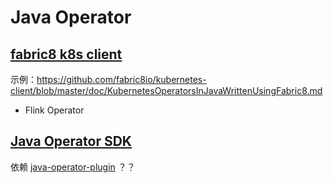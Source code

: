 # Java Operator

## [fabric8 k8s client](https://github.com/fabric8io/kubernetes-client)

示例：https://github.com/fabric8io/kubernetes-client/blob/master/doc/KubernetesOperatorsInJavaWrittenUsingFabric8.md

- Flink Operator

  

## [Java Operator SDK](https://javaoperatorsdk.io/docs/features)

依赖 [java-operator-plugin](https://github.com/operator-framework/java-operator-plugins) ？？

